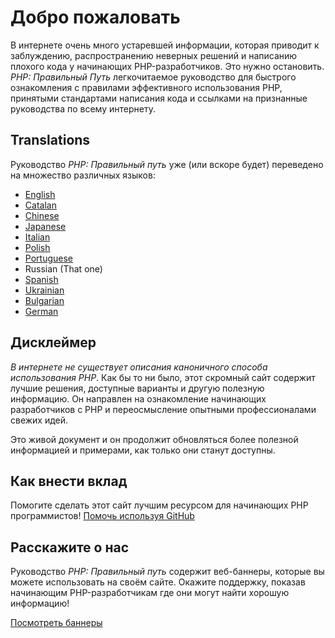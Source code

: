 # Добро пожаловать

В интернете очень много устаревшей информации, которая приводит к заблуждению, распространению неверных решений и написанию плохого кода у начинающих PHP-разработчиков. Это нужно остановить. _PHP: Правильный Путь_ легкочитаемое руководство для быстрого ознакомления с правилами эффективного использования PHP, принятыми стандартами написания кода и ссылками на признанные руководства по всему интернету.

## Translations

Руководство _PHP: Правильный путь_ уже (или вскоре будет) переведено на множество различных языков:

* [English](http://www.phptherightway.com)
* [Catalan](http://ca.phptherightway.com)
* [Chinese](http://wulijun.github.com/php-the-right-way)
* [Japanese](http://ja.phptherightway.com)
* [Italian](http://it.phptherightway.com)
* [Polish](http://pl.phptherightway.com/)
* [Portuguese](http://br.phptherightway.com/)
* Russian (That one)
* [Spanish](http://es.phptherightway.com)
* [Ukrainian](http://iflista.github.com/php-the-right-way/)
* [Bulgarian](http://bg.phptherightway.com/)
* [German](http://rwetzlmayr.github.io/php-the-right-way/)

## Дисклеймер

_В интернете не существует описания каноничного способа использования PHP_. Как бы то ни было, этот скромный сайт содержит лучшие решения, доступные варианты и другую полезную информацию. Он направлен на ознакомление начинающих разработчиков с PHP и переосмысление опытными профессионалами свежих идей.

Это живой документ и он продолжит обновляться более полезной информацией и примерами, как только они станут доступны.

## Как внести вклад

Помогите сделать этот сайт лучшим ресурсом для начинающих PHP программистов! [Помочь используя GitHub][1]

## Расскажите о нас

Руководство _PHP: Правильный путь_ содержит веб-баннеры, которые вы можете использовать на своём сайте. Окажите поддержку, показав начинающим PHP-разработчикам где они могут найти хорошую информацию!

[Посмотреть баннеры][2]

[1]: https://github.com/codeguy/php-the-right-way/tree/gh-pages
[2]: /banners.html
